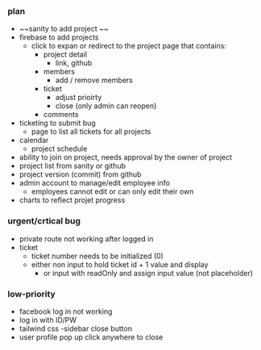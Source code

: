 ### plan
- ~~sanity to add project ~~
- firebase to add projects
    - click to expan or redirect to the project page that contains: 
        - project detail 
            - link, github 
        - members
            - add / remove members
        - ticket
            - adjust prioirty 
            - close (only admin can reopen)
        - comments 
- ticketing to submit bug 
    - page to list all tickets for all projects 
- calendar
    - project schedule 
- ability to join on project, needs approval by the owner of project
- project list from sanity or github 
- project version (commit) from github 
- admin account to manage/edit employee info 
    - employees cannot edit or can only edit their own
- charts to reflect projet progress

### urgent/crtical bug
- private route not working after logged in 
- ticket 
    - ticket number needs to be initialized (0)
    - either non input to hold ticket id + 1 value and display
        - or  input with readOnly and assign input value (not placeholder)
        
### low-priority 
- facebook log in not working 
- log in with ID/PW
- tailwind css
    -sidebar close button
- user profile pop up click anywhere to close 


